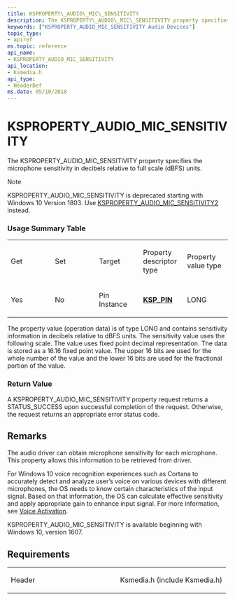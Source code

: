 ```yaml
---
title: KSPROPERTY\_AUDIO\_MIC\_SENSITIVITY
description: The KSPROPERTY\_AUDIO\_MIC\_SENSITIVITY property specifies the microphone sensitivity in decibels relative to full scale (dBFS) units.
keywords: ["KSPROPERTY_AUDIO_MIC_SENSITIVITY Audio Devices"]
topic_type:
- apiref
ms.topic: reference
api_name:
- KSPROPERTY_AUDIO_MIC_SENSITIVITY
api_location:
- Ksmedia.h
api_type:
- HeaderDef
ms.date: 05/10/2018
---
```


# KSPROPERTY\_AUDIO\_MIC\_SENSITIVITY

The KSPROPERTY\_AUDIO\_MIC\_SENSITIVITY property specifies the microphone sensitivity in decibels relative to full scale (dBFS) units.

> [!NOTE]
> KSPROPERTY\_AUDIO\_MIC\_SENSITIVITY is deprecated starting with Windows 10 Version 1803. 
> Use [KSPROPERTY\_AUDIO\_MIC\_SENSITIVITY2](ksproperty-audio-mic-sensitivity2.md) instead.

### <span id="Usage_Summary_Table"></span><span id="usage_summary_table"></span><span id="USAGE_SUMMARY_TABLE"></span>Usage Summary Table



<table>
<colgroup>
<col width="20%" />
<col width="20%" />
<col width="20%" />
<col width="20%" />
<col width="20%" />
</colgroup>
<tbody>
<tr class="odd">
<td align="left"><p>Get</p></td>
<td align="left"><p>Set</p></td>
<td align="left"><p>Target</p></td>
<td align="left"><p>Property descriptor type</p></td>
<td align="left"><p>Property value type</p></td>
</tr>
<tr class="even">
<td align="left"><p>Yes</p></td>
<td align="left"><p>No</p></td>
<td align="left"><p>Pin Instance</p></td>
<td align="left"><a href="/windows-hardware/drivers/ddi/ks/ns-ks-ksp_pin" data-raw-source="[&lt;strong&gt;KSP_PIN&lt;/strong&gt;](/windows-hardware/drivers/ddi/ks/ns-ks-ksp_pin)"><strong>KSP_PIN</strong></a></td>
<td align="left">LONG</td>
</tr>
</tbody>
</table>

 

The property value (operation data) is of type LONG and contains sensitivity information in decibels relative to dBFS units. The sensitivity value uses the following scale. The value uses fixed point decimal representation. The data is stored as a 16.16 fixed point value. The upper 16 bits are used for the whole number of the value and the lower 16 bits are used for the fractional portion of the value.

### <span id="Return_Value"></span><span id="return_value"></span><span id="RETURN_VALUE"></span>Return Value

A KSPROPERTY\_AUDIO\_MIC\_SENSITIVITY property request returns a STATUS\_SUCCESS upon successful completion of the request. Otherwise, the request returns an appropriate error status code.

## Remarks

The audio driver can obtain microphone sensitivity for each microphone. This property allows this information to be retrieved from driver.

For Windows 10 voice recognition experiences such as Cortana to accurately detect and analyze user’s voice on various devices with different microphones, the OS needs to know certain characteristics of the input signal. Based on that information, the OS can calculate effective sensitivity and apply appropriate gain to enhance input signal. For more information, see [Voice Activation](./voice-activation.md).

KSPROPERTY\_AUDIO\_MIC\_SENSITIVITY is available beginning with Windows 10, version 1607.

## Requirements

<table>
<colgroup>
<col width="50%" />
<col width="50%" />
</colgroup>
<tbody>
<tr class="odd">
<td align="left"><p>Header</p></td>
<td align="left">Ksmedia.h (include Ksmedia.h)</td>
</tr>
</tbody>
</table>

